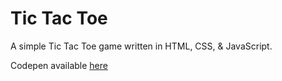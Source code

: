 # Tic Tac Toe

A simple Tic Tac Toe game written in HTML, CSS, & JavaScript.

Codepen available <a href="https://codepen.io/mahelshawa/pen/KKvqvbG">here</a>
